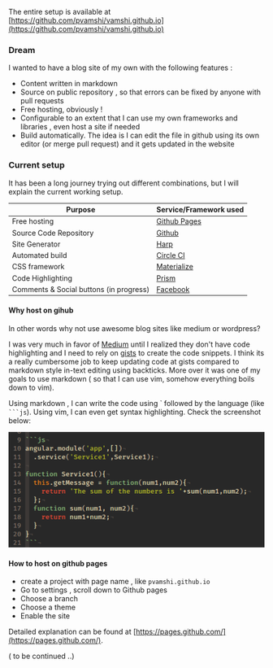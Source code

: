 The entire setup is available at [https://github.com/pvamshi/vamshi.github.io](https://github.com/pvamshi/vamshi.github.io)

### Dream 

I wanted to have a blog site of my own with the following features : 

- Content written in markdown
- Source on public repository , so that errors can be fixed by anyone with pull requests
- Free hosting, obviously !
- Configurable to an extent that I can use my own frameworks and libraries , even host a site if needed
- Build automatically. The idea is I can edit the file in github using its own editor (or merge pull request) and it gets updated in the website

### Current setup
It has been a long journey trying out different combinations, but I will explain the current working setup. 

Purpose | Service/Framework used
--------|--------
Free hosting | [Github Pages](https://pages.github.com/)
Source Code Repository | [Github](https://github.com)
Site Generator | [Harp](https://harpjs.com)
Automated build | [Circle CI](https://circleci.com)
CSS framework | [Materialize](http://materializecss.com/)
Code Highlighting | [Prism](http://prismjs.com)
Comments & Social buttons (in progress) | [Facebook](http://developers.facebook.com)

#### Why host on gihub
In other words why not use awesome blog sites like medium or wordpress?

I was very much in favor of [Medium](http://medium.com) until I realized they don't have code highlighting and I need to rely on [gists](http://gist.github.com) to create the code snippets. I think its a really cumbersome job to keep updating code at gists compared to markdown style in-text editing using backticks. More over it was one of my goals to use markdown ( so that I can use vim, somehow everything boils down to vim).

Using markdown , I can write the code using `  followed by the language (like `` ```js``). Using vim, I can even get syntax highlighting. Check the screenshot below: 

![Screenshot](../assets/how-i-built-automated-free-hosting-blog/screenshot.png)

#### How to host on github pages 
- create a project with page name , like `pvamshi.github.io` 
- Go to settings , scroll down to Github pages
- Choose a branch
- Choose a theme 
- Enable the site 

Detailed explanation can be found at [https://pages.github.com/](https://pages.github.com/). 

 ( to be continued ..)

